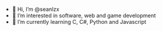 - 👋 Hi, I’m @seanlzx
- 👀 I’m interested in software, web and game development
- 🌱 I’m currently learning C, C#, Python and Javascript



